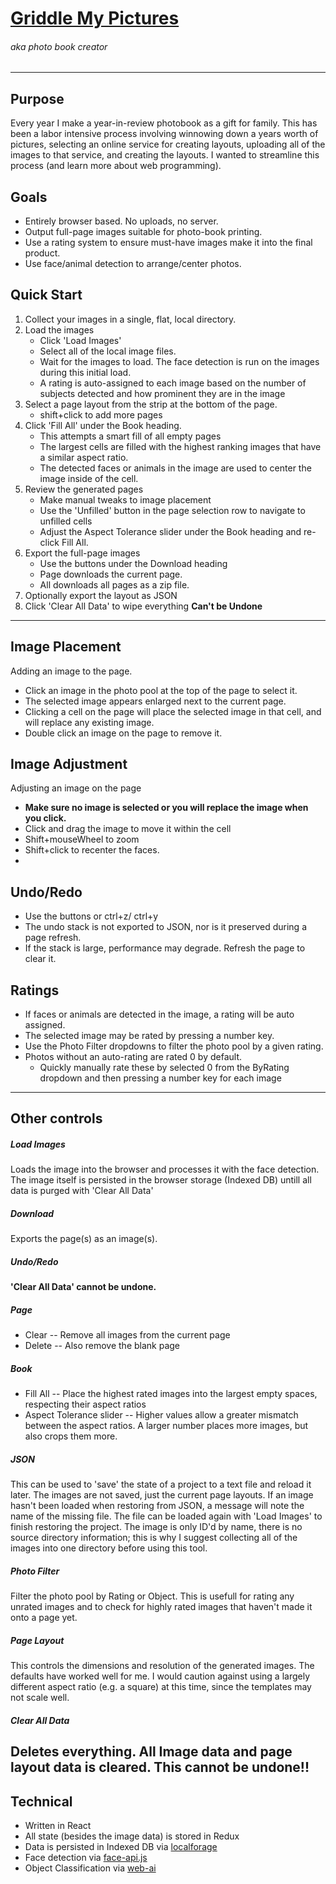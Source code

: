 # [Griddle My Pictures](https://griddlemypictures.com/)
###### aka photo book creator 
---

## Purpose
Every year I make a year-in-review photobook as a gift for family. This has been a labor intensive process involving winnowing down a years worth of pictures, selecting an online service for creating layouts, uploading all of the images to that service, and creating the layouts. I wanted to streamline this process (and learn more about web programming). 

## Goals
- Entirely browser based.  No uploads, no server.
- Output full-page images suitable for photo-book printing.
- Use a rating system to ensure must-have images make it into the final product.
- Use face/animal detection to arrange/center photos.


## Quick Start
1. Collect your images in a single, flat, local directory.
2. Load the images
    - Click 'Load Images'
    - Select all of the local image files.
    - Wait for the images to load.  The face detection is run on the images during this initial load.
    - A rating is auto-assigned to each image based on the number of subjects detected and how prominent they are in the image
3. Select a page layout from the strip at the bottom of the page.
    - shift+click to add more pages
4. Click 'Fill All' under the Book heading.
    - This attempts a smart fill of all empty pages
    - The largest cells are filled with the highest ranking images that have a similar aspect ratio.
    - The detected faces or animals in the image are used to center the image inside of the cell.
5. Review the generated pages
    -  Make manual tweaks to image placement
    -  Use the 'Unfilled' button in the page selection row to navigate to unfilled cells
    -  Adjust the Aspect Tolerance slider under the Book heading and re-click Fill All.
6. Export the full-page images
    - Use the buttons under the Download heading
    - Page downloads the current page.
    - All downloads all pages as a zip file.
7. Optionally export the layout as JSON
8. Click 'Clear All Data' to wipe everything **Can't be Undone**
---
## Image Placement
Adding an image to the page.
- Click an image in the photo pool at the top of the page to select it.
- The selected image appears enlarged next to the current page.
- Clicking a cell on the page will place the selected image in that cell, and will replace any existing image.
- Double click an image on the page to remove it.

## Image Adjustment
Adjusting an image on the page
- **Make sure no image is selected or you will replace the image when you click.**
- Click and drag the image to move it within the cell 
- Shift+mouseWheel to zoom
- Shift+click to recenter the faces.
- 
## Undo/Redo
- Use the buttons or ctrl+z/ ctrl+y
- The undo stack is not exported to JSON, nor is it preserved during a page refresh.
- If the stack is large, performance may degrade.  Refresh the page to clear it.

## Ratings
- If faces or animals are detected in the image, a rating will be auto assigned.
- The selected image may be rated by pressing a number key.
- Use the Photo Filter dropdowns to filter the photo pool by a given rating.
- Photos without an auto-rating are rated 0 by default.  
    - Quickly manually rate these by selected 0 from the ByRating dropdown and then pressing a number key for each image

---
## Other controls
##### Load Images
Loads the image into the browser and processes it with the face detection. The image itself is persisted in the browser storage (Indexed DB) untill all data is purged with 'Clear All Data'

##### Download
Exports the page(s) as an image(s).

##### Undo/Redo
**'Clear All Data' cannot be undone.**

##### Page
- Clear -- Remove all images from the current page
- Delete -- Also remove the blank page

##### Book
- Fill All -- Place the highest rated images into the largest empty spaces, respecting their aspect ratios
- Aspect Tolerance slider -- Higher values allow a greater mismatch between the aspect ratios. A larger number places more images, but also crops them more.

##### JSON
This can be used to 'save' the state of a project to a text file and reload it later.  The images are not saved, just the current page layouts.  If an image hasn't been loaded when restoring from JSON, a message will note the name of the missing file.  The file can be loaded again with 'Load Images' to finish restoring the project.  The image is only ID'd by name, there is no source directory information; this is why I suggest collecting all of the images into one directory before using this tool.

##### Photo Filter
Filter the photo pool by Rating or Object.  This is usefull for rating any unrated images and to check for highly rated images that haven't made it onto a page yet.

##### Page Layout
This controls the dimensions and resolution of the generated images.  The defaults have worked well for me.  I would caution against using a largely different aspect ratio (e.g. a square) at this time, since the templates may not scale well.

##### Clear All Data
Deletes everything.  All Image data and page layout data is cleared. **This cannot be undone!!**
---
## Technical 
- Written in React
- All state (besides the image data) is stored in Redux
- Data is persisted in Indexed DB via [localforage](https://github.com/localForage/localForage)
- Face detection via [face-api.js](https://github.com/justadudewhohacks/face-api.js)
- Object Classification via [web-ai](https://github.com/visheratin/web-ai)